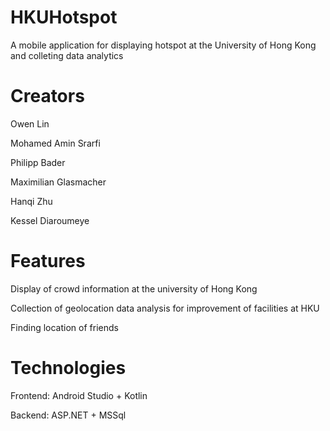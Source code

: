 # HKUHotspot

A mobile application for displaying hotspot at the University of Hong Kong and colleting data analytics

# Creators

Owen Lin

Mohamed Amin Srarfi

Philipp Bader

Maximilian Glasmacher

Hanqi Zhu

Kessel Diaroumeye 

# Features

Display of crowd information at the university of Hong Kong

Collection of geolocation data analysis for improvement of facilities at HKU

Finding location of friends

# Technologies

Frontend: Android Studio + Kotlin

Backend: ASP.NET + MSSql
